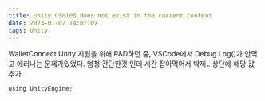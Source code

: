 ```yaml
---
title: Unity CS0103 does not exist in the current context
date: 2023-01-02 14:07:07
tags: Unity
---
```

WalletConnect Unity 지원을 위해 R&D하던 중, VSCode에서 Debug.Log()가 안먹고 에러나는 문제가있었다.
엄청 간단한것 인데 시간 잡아먹어서 박제..
상단에 해당 값 추가
```
using UnityEngine;
```